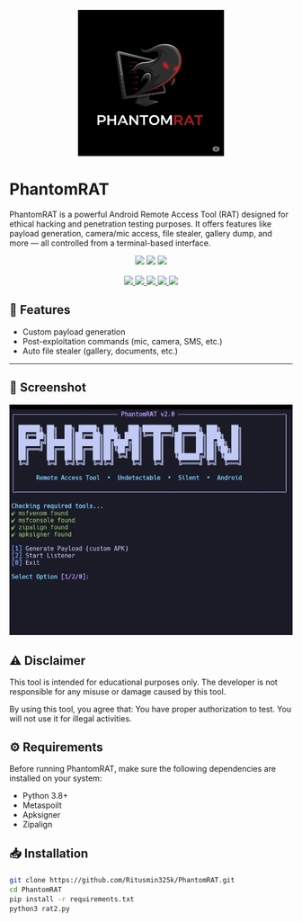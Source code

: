 <p align="center">
  <img src="logo.jpg" width="260" height="260" alt="PhantomRAT Logo">
</p>

# PhantomRAT
PhantomRAT is a powerful Android Remote Access Tool (RAT) designed for ethical hacking and penetration testing purposes. It offers features like payload generation, camera/mic access, file stealer, gallery dump, and more — all controlled from a terminal-based interface.
<p align="center">
  <img src="https://img.shields.io/badge/Python-3.9%2B-blue?logo=python" />
  <img src="https://img.shields.io/badge/Linux-Supported-success?logo=linux" />
  <img src="https://img.shields.io/badge/Android-Compatible-brightgreen?logo=android" />
  <br><br>
  <a href="https://discord.gg/3Gpv39Ca">
    <img src="https://img.shields.io/badge/Discord-Join%20Chat-5865F2?logo=discord" />
  </a>
  <a href="https://www.instagram.com/ano_ny_mous31">
    <img src="https://img.shields.io/badge/Instagram-Follow%20Me-E4405F?logo=instagram" />
  </a>
  <a href="https://www.threads.net/@ano_ny_mous31">
    <img src="https://img.shields.io/badge/Threads-Connect-black?logo=threads" />
  </a>
  <a href="https://github.com/Ritusmin325k">
    <img src="https://img.shields.io/badge/GitHub-Profile-181717?logo=github" />
  </a>
  <a href="https://t.me/Ritusmin325k">
    <img src="https://img.shields.io/badge/Telegram-Join%20Channel-2CA5E0?logo=telegram" />
  </a>
</p>

## 🚀 Features

- Custom payload generation
- Post-exploitation commands (mic, camera, SMS, etc.)
- Auto file stealer (gallery, documents, etc.)

---

## 📸 Screenshot

![Tool Screenshot](screenshot1.jpg)

## ⚠️ Disclaimer
This tool is intended for educational purposes only. The developer is not responsible for any misuse or damage caused by this tool.

By using this tool, you agree that:
You have proper authorization to test.
You will not use it for illegal activities.

## ⚙️ Requirements
Before running PhantomRAT, make sure the following dependencies are installed on your system:

- Python 3.8+
- Metaspoilt
- Apksigner
- Zipalign

## 📥 Installation

```bash
git clone https://github.com/Ritusmin325k/PhantomRAT.git
cd PhantomRAT
pip install -r requirements.txt
python3 rat2.py

